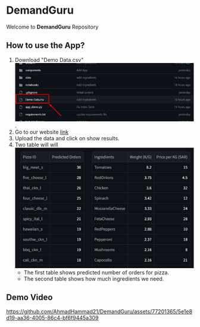 # DemandGuru
Welcome to **DemandGuru** Repository

## How to use the App?
1. Download "Demo Data.csv" ![Demo Data](./assets/image.png).
2. Go to our website [link](https://demandguru.streamlit.app/)
3. Upload the data and click on show results.
4. Two table will will ![Results](./assets/image-2.png)
    - The first table shows predicted number of orders for pizza.
    - The second table shows how much ingredients we need.

## Demo Video

https://github.com/AhmadHammad21/DemandGuru/assets/77201365/5e1e8d19-aa36-4005-86c4-bf6f9445a309

